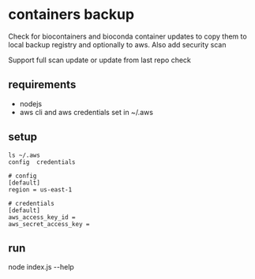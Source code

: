 # containers backup

Check for biocontainers and bioconda container updates to copy them
to local backup registry and optionally to aws.
Also add security scan

Support full scan update or update from last repo check

## requirements

* nodejs
* aws cli and aws credentials set in ~/.aws

## setup

    ls ~/.aws
    config  credentials
    
    # config
    [default]
    region = us-east-1

    # credentials
    [default]
    aws_access_key_id =
    aws_secret_access_key =

## run

node index.js --help
